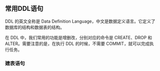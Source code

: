## 常用DDL语句

DDL 的英文全称是 Data Definition Language，中文是数据定义语言。它定义了数据库的结构和数据表的结构。

在 DDL 中，我们常用的功能是增删改，分别对应的命令是 CREATE、DROP 和 ALTER。需要注意的是，在执行 DDL 的时候，不需要 COMMIT，就可以完成执行任务。

### 建表语句

```sql

```


